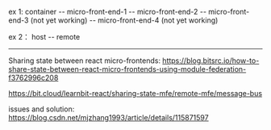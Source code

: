 
ex 1:
container -- micro-front-end-1
    -- micro-front-end-2
    -- micro-front-end-3 (not yet working)
    -- micro-front-end-4 (not yet working)

ex 2：
host -- remote

------------------------------------------------------------------------------------------------------------
Sharing state between react micro-frontends:
https://blog.bitsrc.io/how-to-share-state-between-react-micro-frontends-using-module-federation-f3762996c208

https://bit.cloud/learnbit-react/sharing-state-mfe/remote-mfe/message-bus


issues and solution:
https://blog.csdn.net/mjzhang1993/article/details/115871597

